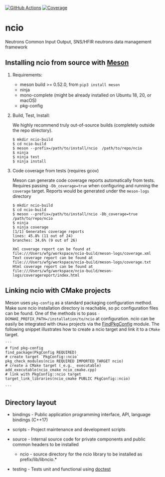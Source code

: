 [![GitHub Actions](https://github.com/ORNL/ncio/workflows/GitHub%20Actions/badge.svg?branch=master)](https://github.com/ORNL/ncio/actions)
[![Coverage](https://codecov.io/gh/ORNL/ncio/branch/master/graph/badge.svg)](https://codecov.io/gh/ORNL/ncio)

# ncio
Neutrons Common Input Output, SNS/HFIR neutrons data management framework


## Installing ncio from source with [Meson](https://mesonbuild.com/)

1. Requirements:

    - meson build >= 0.52.0, from `pip3 install meson` 
    - ninja
    - mono-complete (might be already installed on Ubuntu 18, 20, or macOS)
    - pkg-config

2. Build, Test, Install:

    We highly recommend truly out-of-source builds (completely outside the repo directory).

    ```
    $ mkdir ncio-build
    $ cd ncio-build
    $ meson --prefix=/path/to/install/ncio  /path/to/repo/ncio
    $ ninja
    $ ninja test
    $ ninja install
    ```
    
3. Code coverage from tests (requires gcov)

   Meson can generate code coverage reports automatically from tests. 
   Requires passing `-Db_coverage=true` when configuring and running the `coverage` target.
   Reports would be generated under the `meson-logs` directory 

    ```
    $ mkdir ncio-build
    $ cd ncio-build
    $ meson --prefix=/path/to/install/ncio -Db_coverage=true /path/to/repo/ncio
    $ ninja 
    $ ninja coverage
    [1/1] Generates coverage reports
	lines: 45.8% (11 out of 24)
	branches: 34.6% (9 out of 26)

	Xml coverage report can be found at file:///Users/wfg/workspace/ncio-build/meson-logs/coverage.xml
	Text coverage report can be found at file:///Users/wfg/workspace/ncio-build/meson-logs/coverage.txt
	Html coverage report can be found at file:///Users/wfg/workspace/ncio-build/meson-logs/coveragereport/index.html
	```

## Linking ncio with CMake projects

Meson uses `pkg-config` as a standard packaging configuration method. 
Make sure ncio installation directory is reachable, so pc configuration files can be found. 
One of the methods is to pass `-DCMAKE_PREFIX_PATH=/installation/to/ncio` at configuration.
ncio can be easily be integrated with `CMake` projects via the [FindPkgConfig](https://cmake.org/cmake/help/latest/module/FindPkgConfig.html) module.
The following snippet illustrates how to create a ncio target and link it to a `CMake` target.
	
	```
	# find pkg-config
	find_package(PkgConfig REQUIRED) 
	# create target `PkgConfig::ncio`
	pkg_check_modules(ncio REQUIRED IMPORTED_TARGET ncio)
	# create a CMake target (_e.g._ executable)
	add_executable(ncio_cmake ncio_cmake.cpp)
	# link with PkgConfig::ncio target
	target_link_libraries(ncio_cmake PUBLIC PkgConfig::ncio)
	
	```

## Directory layout
* bindings - Public application programming interface, API, language bindings (C++17)

* scripts - Project maintenance and development scripts

* source - Internal source code for private components and public common headers to be installed
    * ncio - source directory for the ncio library to be installed as prefix/lib/libncio.*  

* testing - Tests unit and functional using [doctest](https://github.com/onqtam/doctest)
